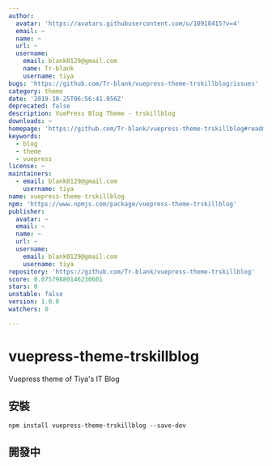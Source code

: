```yaml
---
author:
  avatar: 'https://avatars.githubusercontent.com/u/10918415?v=4'
  email: ~
  name: ~
  url: ~
  username:
    email: blank0129@gmail.com
    name: Tr-blank
    username: tiya
bugs: 'https://github.com/Tr-blank/vuepress-theme-trskillblog/issues'
category: theme
date: '2019-10-25T06:56:41.056Z'
deprecated: false
description: VuePress Blog Theme - trskillblog
downloads: ~
homepage: 'https://github.com/Tr-blank/vuepress-theme-trskillblog#readme'
keywords:
  - blog
  - theme
  - vuepress
license: ~
maintainers:
  - email: blank0129@gmail.com
    username: tiya
name: vuepress-theme-trskillblog
npm: 'https://www.npmjs.com/package/vuepress-theme-trskillblog'
publisher:
  avatar: ~
  email: ~
  name: ~
  url: ~
  username:
    email: blank0129@gmail.com
    username: tiya
repository: 'https://github.com/Tr-blank/vuepress-theme-trskillblog'
score: 0.07579880146230601
stars: 0
unstable: false
version: 1.0.0
watchers: 0

---
```


# vuepress-theme-trskillblog
Vuepress theme of Tiya\'s IT Blog

## 安裝
```
npm install vuepress-theme-trskillblog --save-dev
```

## 開發中